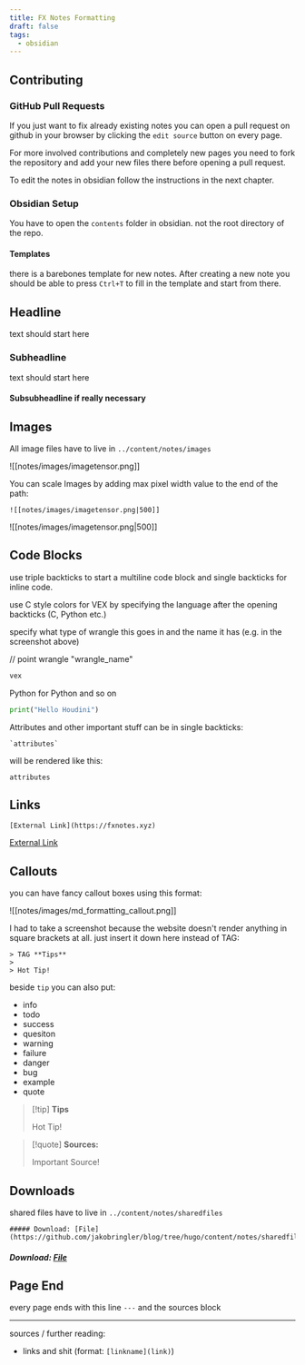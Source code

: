 ```yaml
---
title: FX Notes Formatting
draft: false
tags:
  - obsidian
---
```


## Contributing

### GitHub Pull Requests

If you just want to fix already existing notes you can open a pull request on github in your browser by clicking the `edit source` button on every page.

For more involved contributions and completely new pages you need to fork the repository and add your new files there before opening a pull request.

To edit the notes in obsidian follow the instructions in the next chapter.

### Obsidian Setup

You have to open the `contents` folder in obsidian. not the root directory of the repo.

#### Templates

there is a barebones template for new notes. After creating a new note you should be able to press `Ctrl+T` to fill in the template and start from there.

## Headline

text should start here
### Subheadline

text should start here
#### Subsubheadline if really necessary
## Images

All image files have to live in `../content/notes/images`

![[notes/images/imagetensor.png]]

You can scale Images by adding max pixel width value to the end of the path:

`![[notes/images/imagetensor.png|500]]`

![[notes/images/imagetensor.png|500]]

## Code Blocks

use triple backticks to start a multiline code block and single backticks for inline code.

use C style colors for VEX by specifying the language after the opening backticks (C, Python etc.)

specify what type of wrangle this goes in and the name it has (e.g. in the screenshot above)

// point wrangle "wrangle_name"

```C
vex
```

Python for Python and so on

```Python
print("Hello Houdini")
```

Attributes and other important stuff can be in single backticks:

```
`attributes`
```

will be rendered like this:

`attributes` 
## Links

`[External Link](https://fxnotes.xyz)`

[External Link](https://www.youtube.com/watch?v=dQw4w9WgXcQ)
## Callouts

you can have fancy callout boxes using this format:

![[notes/images/md_formatting_callout.png]]

I had to take a screenshot because the website doesn't render anything in square brackets at all. just insert it down here instead of TAG:

```
> TAG **Tips**
> 
> Hot Tip!
```

beside `tip` you can also put:
- info
- todo
- success
- quesiton
- warning
- failure
- danger
- bug
- example
- quote

> [!tip] **Tips**
> 
> Hot Tip!

> [!quote] **Sources:**
> 
> Important Source!

## Downloads

shared files have to live in `../content/notes/sharedfiles`

```
##### Download: [File](https://github.com/jakobringler/blog/tree/hugo/content/notes/sharedfiles/filename.hip)
```

##### Download: [File](https://github.com/jakobringler/blog/tree/hugo/content/notes/sharedfiles/filename.hip)
## Page End

every page ends with this line `---` and the sources block

---

sources / further reading:
- links and shit (format: `[linkname](link)`)

